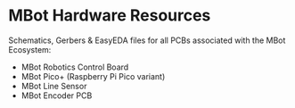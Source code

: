 # MBot Hardware Resources

Schematics, Gerbers & EasyEDA files for all PCBs associated with the MBot Ecosystem:
- MBot Robotics Control Board
- MBot Pico+ (Raspberry Pi Pico variant)
- MBot Line Sensor
- MBot Encoder PCB
  
